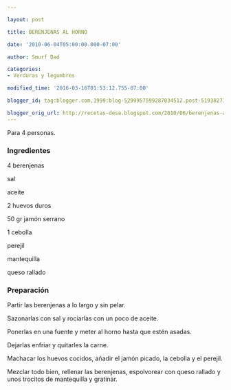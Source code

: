 ```yaml
---

layout: post

title: BERENJENAS AL HORNO

date: '2010-06-04T05:00:00.000-07:00'

author: Smurf Dad

categories:
- Verduras y legumbres

modified_time: '2016-03-16T01:53:12.755-07:00'

blogger_id: tag:blogger.com,1999:blog-5299957599287034512.post-5193827192580500312

blogger_orig_url: http://recetas-desa.blogspot.com/2010/06/berenjenas-al-horno.html
---
```


Para 4 personas.

<h3>Ingredientes</h3>

4 berenjenas

sal

aceite

2 huevos duros

50 gr jamón serrano

1 cebolla

perejil

mantequilla

queso rallado

<h3>Preparación</h3>

Partir las berenjenas a lo largo y sin pelar.

Sazonarlas con sal y rociarlas con un poco de aceite.

Ponerlas en una fuente y meter al horno hasta que estén asadas.

Dejarlas enfriar y quitarles la carne.

Machacar los huevos cocidos, añadir el jamón picado, la cebolla y el perejil.

Mezclar todo bien, rellenar las berenjenas, espolvorear con queso rallado y unos trocitos de mantequilla y gratinar.

